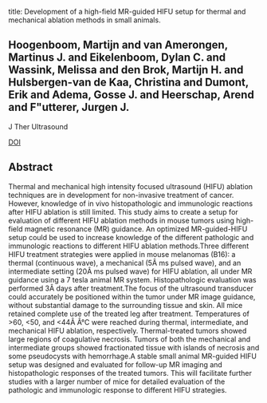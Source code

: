 title: Development of a high-field MR-guided HIFU setup for thermal and mechanical ablation methods in small animals.

## Hoogenboom, Martijn and van Amerongen, Martinus J. and Eikelenboom, Dylan C. and Wassink, Melissa and den Brok, Martijn H. and Hulsbergen-van de Kaa, Christina and Dumont, Erik and Adema, Gosse J. and Heerschap, Arend and F"utterer, Jurgen J.
J Ther Ultrasound

<a href="https://doi.org/10.1186/s40349-015-0035-6">DOI</a>

## Abstract
Thermal and mechanical high intensity focused ultrasound (HIFU) ablation techniques are in development for non-invasive treatment of cancer. However, knowledge of in vivo histopathologic and immunologic reactions after HIFU ablation is still limited. This study aims to create a setup for evaluation of different HIFU ablation methods in mouse tumors using high-field magnetic resonance (MR) guidance. An optimized MR-guided-HIFU setup could be used to increase knowledge of the different pathologic and immunologic reactions to different HIFU ablation methods.Three different HIFU treatment strategies were applied in mouse melanomas (B16): a thermal (continuous wave), a mechanical (5Â ms pulsed wave), and an intermediate setting (20Â ms pulsed wave) for HIFU ablation, all under MR guidance using a 7 tesla animal MR system. Histopathologic evaluation was performed 3Â days after treatment.The focus of the ultrasound transducer could accurately be positioned within the tumor under MR image guidance, without substantial damage to the surrounding tissue and skin. All mice retained complete use of the treated leg after treatment. Temperatures of >60, <50, and <44Â Â°C were reached during thermal, intermediate, and mechanical HIFU ablation, respectively. Thermal-treated tumors showed large regions of coagulative necrosis. Tumors of both the mechanical and intermediate groups showed fractionated tissue with islands of necrosis and some pseudocysts with hemorrhage.A stable small animal MR-guided HIFU setup was designed and evaluated for follow-up MR imaging and histopathologic responses of the treated tumors. This will facilitate further studies with a larger number of mice for detailed evaluation of the pathologic and immunologic response to different HIFU strategies.

